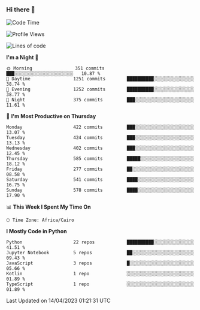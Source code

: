 ### Hi there 👋

<!--
**AMR-KELEG/AMR-KELEG** is a ✨ _special_ ✨ repository because its `README.md` (this file) appears on your GitHub profile.

Here are some ideas to get you started:

- 🔭 I’m currently working on ...
- 🌱 I’m currently learning ...
- 👯 I’m looking to collaborate on ...
- 🤔 I’m looking for help with ...
- 💬 Ask me about ...
- 📫 How to reach me: ...
- 😄 Pronouns: ...
- ⚡ Fun fact: ...
-->

<!--START_SECTION:waka-->
![Code Time](http://img.shields.io/badge/Code%20Time-0%20secs-blue)

![Profile Views](http://img.shields.io/badge/Profile%20Views-0-blue)

![Lines of code](https://img.shields.io/badge/From%20Hello%20World%20I%27ve%20Written-20.6%20million%20lines%20of%20code-blue)

**I'm a Night 🦉** 

```text
🌞 Morning                351 commits         ███░░░░░░░░░░░░░░░░░░░░░░   10.87 % 
🌆 Daytime                1251 commits        ██████████░░░░░░░░░░░░░░░   38.74 % 
🌃 Evening                1252 commits        ██████████░░░░░░░░░░░░░░░   38.77 % 
🌙 Night                  375 commits         ███░░░░░░░░░░░░░░░░░░░░░░   11.61 % 
```
📅 **I'm Most Productive on Thursday** 

```text
Monday                   422 commits         ███░░░░░░░░░░░░░░░░░░░░░░   13.07 % 
Tuesday                  424 commits         ███░░░░░░░░░░░░░░░░░░░░░░   13.13 % 
Wednesday                402 commits         ███░░░░░░░░░░░░░░░░░░░░░░   12.45 % 
Thursday                 585 commits         █████░░░░░░░░░░░░░░░░░░░░   18.12 % 
Friday                   277 commits         ██░░░░░░░░░░░░░░░░░░░░░░░   08.58 % 
Saturday                 541 commits         ████░░░░░░░░░░░░░░░░░░░░░   16.75 % 
Sunday                   578 commits         ████░░░░░░░░░░░░░░░░░░░░░   17.90 % 
```


📊 **This Week I Spent My Time On** 

```text
🕑︎ Time Zone: Africa/Cairo
```

**I Mostly Code in Python** 

```text
Python                   22 repos            ██████████░░░░░░░░░░░░░░░   41.51 % 
Jupyter Notebook         5 repos             ██░░░░░░░░░░░░░░░░░░░░░░░   09.43 % 
JavaScript               3 repos             █░░░░░░░░░░░░░░░░░░░░░░░░   05.66 % 
Kotlin                   1 repo              ░░░░░░░░░░░░░░░░░░░░░░░░░   01.89 % 
TypeScript               1 repo              ░░░░░░░░░░░░░░░░░░░░░░░░░   01.89 % 
```




 Last Updated on 14/04/2023 01:21:31 UTC
<!--END_SECTION:waka-->
